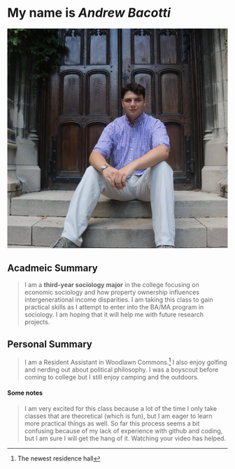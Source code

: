 <hw01>

# My name is *Andrew Bacotti*
![This is Me!](bondchapel.jpg)

## Acadmeic Summary
>I am a **third-year sociology major** in the college focusing on economic sociology and how property ownership influences intergenerational income disparities. I am taking this class to gain practical skills as I attempt to enter into the BA/MA program in sociology. I am hoping that it will help me with future research projects. 

## Personal Summary
>I am a Resident Assistant in Woodlawn Commons.[^1] I also enjoy golfing and nerding out about political philosophy. I was a boyscout before coming to college but I still enjoy camping and the outdoors. 

#### Some notes
>I am very excited for this class because a lot of the time I only take classes that are theoretical (which is fun), but I am eager to learn more practical things as well. So far this process seems a bit confusing because of my lack of experience with github and coding, but I am sure I will get the hang of it. Watching your video has helped.

[^1]: The newest residence hall
